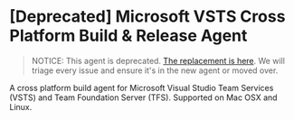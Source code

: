 # [Deprecated] Microsoft VSTS Cross Platform Build & Release Agent

> NOTICE: This agent is deprecated.  [The replacement is here](https://github.com/Microsoft/vsts-agent/blob/master/README.md).  We will triage every issue and ensure it's in the new agent or moved over.

A cross platform build agent for Microsoft Visual Studio Team Services (VSTS) and Team Foundation Server (TFS).  Supported on Mac OSX and Linux.

